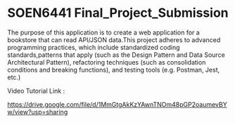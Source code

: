# SOEN6441 Final_Project_Submission

The purpose of this application is to create a web application for a bookstore that can read API/JSON data.This project adheres to advanced programming practices, which include standardized coding standards,patterns that apply (such as the Design Pattern and Data Source Architectural Pattern), refactoring techniques (such as consolidation conditions and breaking functions), and testing tools (e.g. Postman, Jest, etc.)


Video Tutorial Link :

https://drive.google.com/file/d/1MmGtgAkKzYAwnTNOm48pGP2oaumevBYw/view?usp=sharing


